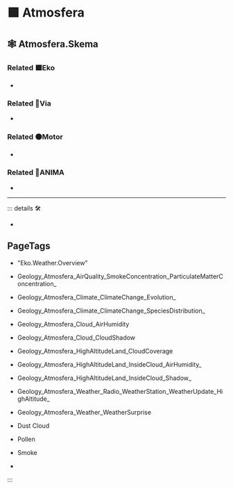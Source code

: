 # 🟩  <ekos>Atmosfera</ekos>

## 🕸 Atmosfera.Skema

### Related 🟩<ekos>Eko</ekos>

-

### Related 🔻<via>Via</via>

-

### Related 🟠<motor>Motor</motor>

-

### Related 💜<anima>ANIMA</anima>

-

---

<!-- =================================================== -->
<!-- =================================================== -->
<!-- =================================================== -->
<!-- =================================================== -->
<!-- =================================================== -->
::: details 🛠

-

<h2>PageTags</h2>

- "Eko.Weather.Overview"
- Geology_Atmosfera_AirQuality_SmokeConcentration_ParticulateMatterConcentration_
- Geology_Atmosfera_Climate_ClimateChange_Evolution_
- Geology_Atmosfera_Climate_ClimateChange_SpeciesDistribution_
- Geology_Atmosfera_Cloud_AirHumidity
- Geology_Atmosfera_Cloud_CloudShadow
- Geology_Atmosfera_HighAltitudeLand_CloudCoverage
- Geology_Atmosfera_HighAltitudeLand_InsideCloud_AirHumidity_
- Geology_Atmosfera_HighAltitudeLand_InsideCloud_Shadow_
- Geology_Atmosfera_Weather_Radio_WeatherStation_WeatherUpdate_HighAltitude_
- Geology_Atmosfera_Weather_WeatherSurprise
- Dust Cloud

- Pollen

- Smoke

-

:::
